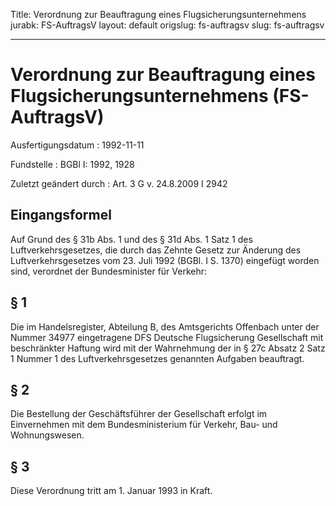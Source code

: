 Title: Verordnung zur Beauftragung eines Flugsicherungsunternehmens
jurabk: FS-AuftragsV
layout: default
origslug: fs-auftragsv
slug: fs-auftragsv

---

# Verordnung zur Beauftragung eines Flugsicherungsunternehmens (FS-AuftragsV)

Ausfertigungsdatum
:   1992-11-11

Fundstelle
:   BGBl I: 1992, 1928

Zuletzt geändert durch
:   Art. 3 G v. 24.8.2009 I 2942


## Eingangsformel

Auf Grund des § 31b Abs. 1 und des § 31d Abs. 1 Satz 1 des
Luftverkehrsgesetzes, die durch das Zehnte Gesetz zur Änderung des
Luftverkehrsgesetzes vom 23. Juli 1992 (BGBl. I S. 1370) eingefügt
worden sind, verordnet der Bundesminister für Verkehr:


## § 1

Die im Handelsregister, Abteilung B, des Amtsgerichts Offenbach unter
der Nummer 34977 eingetragene DFS Deutsche Flugsicherung Gesellschaft
mit beschränkter Haftung wird mit der Wahrnehmung der in § 27c Absatz
2 Satz 1 Nummer 1 des Luftverkehrsgesetzes genannten Aufgaben
beauftragt.


## § 2

Die Bestellung der Geschäftsführer der Gesellschaft erfolgt im
Einvernehmen mit dem Bundesministerium für Verkehr, Bau- und
Wohnungswesen.


## § 3

Diese Verordnung tritt am 1. Januar 1993 in Kraft.

